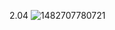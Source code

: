 2.04
![1482707780721](https://github.com/user-attachments/assets/f5938c92-6a2e-475a-81e8-e5dd673a9e40)
